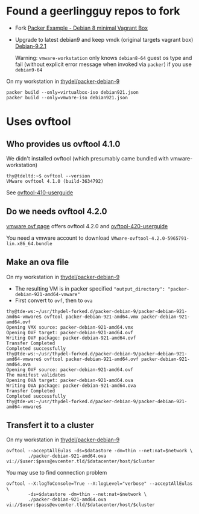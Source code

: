 # Found a geerlingguy repos to fork

- Fork [Packer Example - Debian 8 minimal Vagrant Box][]
- Upgrade to latest debian9 and keep vmdk (original targets vagrant box) [Debian-9.2.1][]
  
  Warning: `vmware-workstation` only knows `debian8-64` guest os type
  and fail (without explicit error message when invoked via `packer`)
  if you use `debian9-64`

[Packer Example - Debian 8 minimal Vagrant Box]: https://github.com/geerlingguy/packer-debian-9 "github.com"
[Debian-9.2.1]: https://github.com/thydel/packer-debian-9 "github.com"

On my workstation in [thydel/packer-debian-9][]

[thydel/packer-debian-9]: https://github.com/thydel/packer-debian-9 "github.com"

```
packer build --only=virtualbox-iso debian921.json
packer build --only=vmware-iso debian921.json
```

# Uses ovftool

## Who provides us ovftool 4.1.0

We didn't installed ovftool (which presumably came bundled with vmware-workstation)

```console
thy@tdeltd:~$ ovftool --version
VMware ovftool 4.1.0 (build-3634792)
```

See [ovftool-410-userguide][]

[ovftool-410-userguide]:
	https://www.vmware.com/support/developer/ovf/ovf410/ovftool-410_userguide.pdf "www.vmware.com"
	
## Do we needs ovftool 4.2.0

[vmware ovf page][] offers ovftool 4.2.0 and [ovftool-420-userguide][]

[vmware ovf page]: https://www.vmware.com/support/developer/ovf/ "www.vmware.com"

[ovftool-420-userguide]:
	https://www.vmware.com/support/developer/ovf/ovf420/ovftool-420-userguide.pdf "www.vmware.com"
	
You need a vmware account to download `VMware-ovftool-4.2.0-5965791-lin.x86_64.bundle`

## Make an ova file

On my workstation in [thydel/packer-debian-9][]

- The resulting VM is in packer specified `"output_directory": "packer-debian-921-amd64-vmware"`
- First convert to `ovf`, then to `ova`

```console
thy@tde-ws:~/usr/thydel-forked.d/packer-debian-9/packer-debian-921-amd64-vmware$ ovftool packer-debian-921-amd64.vmx packer-debian-921-amd64.ovf
Opening VMX source: packer-debian-921-amd64.vmx
Opening OVF target: packer-debian-921-amd64.ovf
Writing OVF package: packer-debian-921-amd64.ovf
Transfer Completed
Completed successfully
thy@tde-ws:~/usr/thydel-forked.d/packer-debian-9/packer-debian-921-amd64-vmware$ ovftool packer-debian-921-amd64.ovf packer-debian-921-amd64.ova
Opening OVF source: packer-debian-921-amd64.ovf
The manifest validates
Opening OVA target: packer-debian-921-amd64.ova
Writing OVA package: packer-debian-921-amd64.ova
Transfer Completed
Completed successfully
thy@tde-ws:~/usr/thydel-forked.d/packer-debian-9/packer-debian-921-amd64-vmware$ 
```

## Transfert it to a cluster

On my workstation in [thydel/packer-debian-9][]

```
ovftool --acceptAllEulas -ds=$datastore -dm=thin --net:nat=$network \
        ./packer-debian-921-amd64.ova vi://$user:$pass@evcenter.tld/$datacenter/host/$cluster
```

You may use to find connection problem

```
ovftool --X:logToConsole=True --X:logLevel="verbose" --acceptAllEulas \
        -ds=$datastore -dm=thin --net:nat=$network \
        ./packer-debian-921-amd64.ova vi://$user:$pass@evcenter.tld/$datacenter/host/$cluster
```

